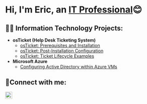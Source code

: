 <h1>Hi, I'm Eric, an <a href="https://linkedin.com/in/ericcarterjalil">IT Professional</a>😊</h1>

<h2>👨‍💻 Information Technology Projects:</h2>

- <b>osTicket (Help Desk Ticketing System)</b>
  - [osTicket: Prerequisites and Installation](https://github.com/EricCarterjalil/osticket-prereqs)
  - [osTicket: Post-Installation Configuration](https://github.com/EricCarterjalil/post-install-config) 
  - [osTicket: Ticket Lifecycle Examples](https://github.com/EricCarterjalil/ticket-lifecycle)
- <b>Microsoft Azure</b>
  - [Configuring Active Directory within Azure VMs](https://github.com/joshmadakorcc/configure-ad)
  

<h2>🤳Connect with me:</h2>


[<img align="left" alt="Josh | LinkedIn" width="22px" src="https://cdn.jsdelivr.net/npm/simple-icons@v3/icons/linkedin.svg" />][linkedin]



[linkedin]: https://linkedin.com/in/ericcarterjalil
